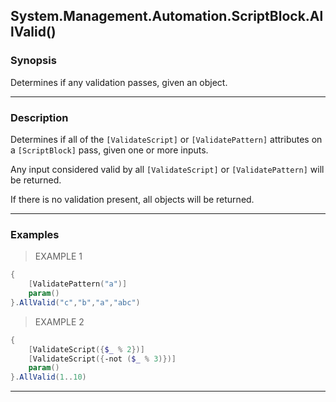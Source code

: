 System.Management.Automation.ScriptBlock.AllValid()
---------------------------------------------------

### Synopsis
Determines if any validation passes, given an object.

---

### Description

Determines if all of the `[ValidateScript]` or `[ValidatePattern]` attributes on a `[ScriptBlock]` pass, given one or more inputs.

Any input considered valid by all `[ValidateScript]` or `[ValidatePattern]` will be returned.

If there is no validation present, all objects will be returned.

---

### Examples
> EXAMPLE 1

```PowerShell
{
    [ValidatePattern("a")]
    param()
}.AllValid("c","b","a","abc")
```
> EXAMPLE 2

```PowerShell
{
    [ValidateScript({$_ % 2})]
    [ValidateScript({-not ($_ % 3)})]
    param()
}.AllValid(1..10)
```

---
